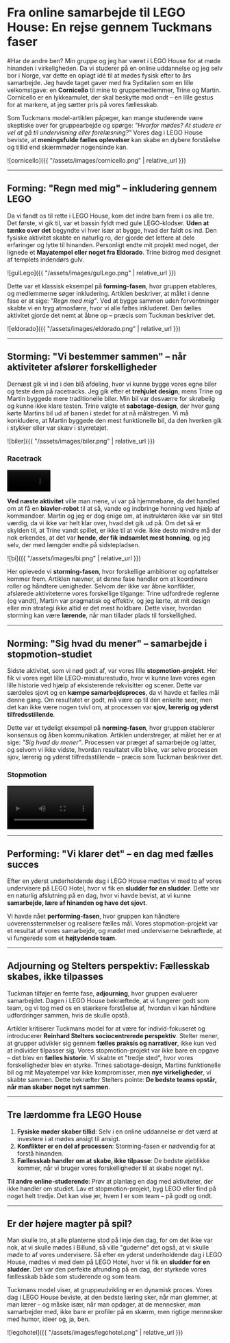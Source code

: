 # Fra online samarbejde til LEGO House: En rejse gennem Tuckmans faser

#Har de andre ben?
Min gruppe og jeg har været i LEGO House for at møde hinanden i virkeligheden. Da vi studerer på en online uddannelse og jeg selv bor i Norge, var dette en oplagt idé til at mødes fysisk efter to års samarbejde. Jeg havde taget gaver med fra Syditalien som en lille velkomstgave: en **Cornicello** til mine to gruppemedlemmer, Trine og Martin. Cornicello er en lykkeamulet, der skal beskytte mod ondt – en lille gestus for at markere, at jeg sætter pris på vores fællesskab.

Som Tuckmans model-artiklen påpeger, kan mange studerende være skeptiske over for gruppearbejde og spørge: *"Hvorfor mødes? At studere er vel at gå til undervisning eller forelæsning?"* Vores dag i LEGO House beviste, at **meningsfulde fælles oplevelser** kan skabe en dybere forståelse og tillid end skærmmøder nogensinde kan.

![cornicello]({{ "/assets/images/cornicello.png" | relative_url }})

---

## Forming: "Regn med mig" – inkludering gennem LEGO

Da vi fandt os til rette i LEGO House, kom det indre barn frem i os alle tre. Det første, vi gik til, var et bassin fyldt med gule LEGO-klodser. **Uden at tænke over det** begyndte vi hver især at bygge, hvad der faldt os ind. Den fysiske aktivitet skabte en naturlig ro, der gjorde det lettere at dele erfaringer og lytte til hinanden. Personligt endte mit projekt med noget, der lignede et **Mayatempel eller noget fra Eldorado**. Trine bidrog med designet af templets indendørs gulv.

![gulLego]({{ "/assets/images/gulLego.png" | relative_url }})

Dette var et klassisk eksempel på **forming-fasen**, hvor gruppen etableres, og medlemmerne søger inkludering. Artiklen beskriver, at målet i denne fase er at sige: *"Regn med mig"*. Ved at bygge sammen uden forventninger skabte vi en tryg atmosfære, hvor vi alle føltes inkluderet. Den fælles aktivitet gjorde det nemt at åbne op – præcis som Tuckman beskriver det.

![eldorado]({{ "/assets/images/eldorado.png" | relative_url }})

---

## Storming: "Vi bestemmer sammen" – når aktiviteter afslører forskelligheder

Dernæst gik vi ind i den blå afdeling, hvor vi kunne bygge vores egne biler og teste dem på racetracks. Jeg gik efter et **trehjulet design**, mens Trine og Martin byggede mere traditionelle biler. Min bil var desværre for skrøbelig og kunne ikke klare testen. Trine valgte et **sabotage-design**, der hver gang kørte Martins bil ud af banen i stedet for at nå målstregen. Vi må konkludere, at Martin byggede den mest funktionelle bil, da den hverken gik i stykker eller var skæv i styrretøjet.

![biler]({{ "/assets/images/biler.png" | relative_url }})

### Racetrack

<video width="20%" controls>
  <source src="{{ "/assets/videos/racetrack.mp4"   relative_url }}" type="video/mp4">
  Din browser understøtter ikke videoafspilning.
</video>


**Ved næste aktivitet** ville man mene, vi var på hjemmebane, da det handled om at få en **biavler-robot** til at så, vande og indbringe honning ved hjælp af kommandoer. Martin og jeg er dog enige om, at instruktøren ikke var sin titel værdig, da vi ikke var helt klar over, hvad det gik ud på. Om det så er skylden til, at Trine vandt spillet, er ikke til at vide. Ikke desto mindre må der nok erkendes, at det var **hende, der fik indsamlet mest honning**, og jeg selv, der med længder endte på sidstepladsen.

![bi]({{ "/assets/images/bi.png" | relative_url }})

Her oplevede vi **storming-fasen**, hvor forskellige ambitioner og opfattelser kommer frem. Artiklen nævner, at denne fase handler om at koordinere roller og håndtere uenigheder. Selvom der ikke var åbne konflikter, afslørede aktiviteterne vores forskellige tilgange: Trine udfordrede reglerne (og vandt), Martin var pragmatisk og effektiv, og jeg lærte, at mit design eller min strategi ikke altid er det mest holdbare. Dette viser, hvordan storming kan være **lærende**, når man tillader plads til forskellighed.

---

## Norming: "Sig hvad du mener" – samarbejde i stopmotion-studiet

Sidste aktivitet, som vi nød godt af, var vores lille **stopmotion-projekt**. Her fik vi vores eget lille LEGO-miniaturestudio, hvor vi kunne lave vores egen lille historie ved hjælp af eksisterende rekvisitter og scener. Dette var særdeles sjovt og en **kæmpe samarbejdsproces**, da vi havde et fælles mål denne gang. Om resultatet er godt, må være op til den enkelte seer, men det kan ikke være nogen tvivl om, at processen var **sjov, lærerig og yderst tilfredsstillende**.

Dette var et tydeligt eksempel på **norming-fasen**, hvor gruppen etablerer konsensus og åben kommunikation. Artiklen understreger, at målet her er at sige: *"Sig hvad du mener"*. Processen var præget af samarbejde og latter, og selvom vi ikke vidste, hvordan resultatet ville blive, var selve processen sjov, lærerig og yderst tilfredsstillende – præcis som Tuckman beskriver det.

### Stopmotion

<video width="40%" controls>
  <source src="{{ "/assets/videos/stopmotion.mp4"   relative_url }}" type="video/mp4">
  Din browser understøtter ikke videoafspilning.
</video>


---

## Performing: "Vi klarer det" – en dag med fælles succes

Efter en yderst underholdende dag i LEGO House mødtes vi med to af vores undervisere på LEGO Hotel, hvor vi fik en **sludder for en sludder**. Dette var en naturlig afslutning på en dag, hvor vi havde bevist, at vi kunne **samarbejde, lære af hinanden og have det sjovt**.

Vi havde nået **performing-fasen**, hvor gruppen kan håndtere uoverensstemmelser og realisere fælles mål. Vores stopmotion-projekt var et resultat af vores samarbejde, og mødet med underviserne bekræftede, at vi fungerede som et **højtydende team**.

---

## Adjourning og Stelters perspektiv: Fællesskab skabes, ikke tilpasses

Tuckman tilføjer en femte fase, **adjourning**, hvor gruppen evaluerer samarbejdet. Dagen i LEGO House bekræftede, at vi fungerer godt som team, og vi tog med os en stærkere forståelse af, hvordan vi kan håndtere udfordringer sammen, hvis de skulle opstå.

Artikler kritiserer Tuckmans model for at være for individ-fokuseret og introducerer **Reinhard Stelters sociocentrerede perspektiv**. Stelter mener, at grupper udvikler sig gennem **fælles praksis og narrativer**, ikke kun ved at individer tilpasser sig. Vores stopmotion-projekt var ikke bare en opgave – det blev en **fælles historie**. Vi skabte et "tredje sted", hvor vores forskelligheder blev en styrke. Trines sabotage-design, Martins funktionelle bil og mit Mayatempel var ikke kompromisser, men **nye virkeligheder**, vi skabte sammen. Dette bekræfter Stelters pointe: **De bedste teams opstår, når man skaber noget nyt sammen**.

---

## Tre lærdomme fra LEGO House

1. **Fysiske møder skaber tillid**: Selv i en online uddannelse er det værd at investere i at mødes ansigt til ansigt.
2. **Konflikter er en del af processen**: Storming-fasen er nødvendig for at forstå hinanden.
3. **Fællesskab handler om at skabe, ikke tilpasse**: De bedste øjeblikke kommer, når vi bruger vores forskelligheder til at skabe noget nyt.

**Til andre online-studerende**: Prøv at planlæg en dag med aktiviteter, der ikke handler om studiet. Lav et stopmotion-projekt, byg LEGO eller find på noget helt tredje. Det kan vise jer, hvem I er som team – på godt og ondt.

---

## Er der højere magter på spil?

Man skulle tro, at alle planterne stod på linje den dag, for om det ikke var nok, at vi skulle mødes i Billund, så ville "guderne" det også, at vi skulle møde to af vores undervisere. Så efter en yderst underholdende dag i LEGO House, mødtes vi med dem på LEGO Hotel, hvor vi fik en **sludder for en sludder**. Det var den perfekte afrunding på en dag, der styrkede vores fællesskab både som studerende og som team.

Tuckmans model viser, at gruppeudvikling er en dynamisk proces. Vores dag i LEGO House beviste, at den bedste læring sker, når man glemmer, at man lærer – og måske især, når man opdager, at de mennesker, man samarbejder med, ikke bare er profiler på en skærm, men rigtige mennesker med humor, ideer og, ja, ben.

![legohotel]({{ "/assets/images/legohotel.png" | relative_url }})
